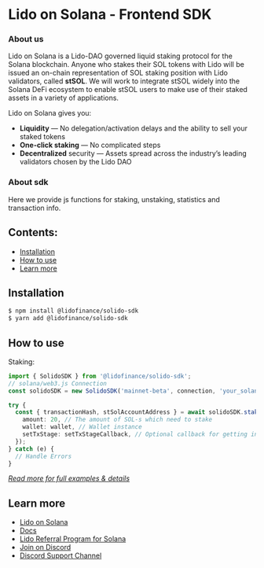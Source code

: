 # Lido on Solana - Frontend SDK

### About us

Lido on Solana is a Lido-DAO governed liquid staking protocol for the Solana blockchain. Anyone who stakes their SOL tokens with Lido will be issued an on-chain representation of SOL staking position with Lido validators, called <strong>stSOL</strong>. We will work to integrate stSOL widely into the Solana DeFi ecosystem to enable stSOL users to make use of their staked assets in a variety of applications.

Lido on Solana gives you:
- **Liquidity** — No delegation/activation delays and the ability to sell your staked tokens
- **One-click staking** — No complicated steps
- **Decentralized** security — Assets spread across the industry’s leading validators chosen by the Lido DAO

### About sdk

Here we provide js functions for staking, unstaking, statistics and transaction info.

## Contents:
- [Installation](#installation)
- [How to use](#how-to-use)
- [Learn more](#learn-more)

## Installation
```bash
$ npm install @lidofinance/solido-sdk
$ yarn add @lidofinance/solido-sdk
```

## How to use

Staking:

```ts
import { SolidoSDK } from '@lidofinance/solido-sdk';
// solana/web3.js Connection
const solidoSDK = new SolidoSDK('mainnet-beta', connection, 'your_solana_referral_address');

try {
  const { transactionHash, stSolAccountAddress } = await solidoSDK.stake({
    amount: 20, // The amount of SOL-s which need to stake
    wallet: wallet, // Wallet instance
    setTxStage: setTxStageCallback, // Optional callback for getting information about transaction stage (see TX_STAGE)
  });
} catch (e) {
  // Handle Errors
}
```

_[Read more for full examples & details](https://docs.solana.lido.fi/frontend-integration/sdk)_

## Learn more
- [Lido on Solana](https://solana.lido.fi/)
- [Docs](https://docs.solana.lido.fi/)
- [Lido Referral Program for Solana](https://help.lido.fi/en/articles/5847184-lido-referral-program-for-solana-integration-guide)
- [Join on Discord](https://discord.gg/vgdPfhZ)
- [Discord Support Channel](https://discord.com/channels/761182643269795850/1008674036508790784)
